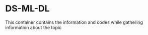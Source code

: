 # DS-ML-DL
This container contains the information and codes while gathering information about the topic
